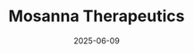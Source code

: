 ---  
layout: startup_page  
title: "Mosanna Therapeutics"  
id: "mosanna.com"  
permalink: "/mosannatherapeuticsmosanna.com06092025/"  
website: "https://mosanna.com/"  
funding_round: "Series A"  
funding_amount: "$80M"  
investors: "Pivotal bioVenture Partners, EQT Life Sciences, Forbion, Broadview Ventures, Norwest, Forty51 Ventures, Supermoon Capital, High-Tech Gr&#xFC;nderfonds (HTGF)"  
about: "Mosanna Therapeutics is a clinical-stage biotech company developing an easy-to-use nighttime nasal spray, MOS118, to treat obstructive sleep apnea (OSA). Their approach focuses on restoring the body's natural airway control during sleep, offering a drug-based alternative to traditional mechanical treatments."  
markets: "Biotech, Healthtech"  
hq: "Redwood City, California, United States"  
founded_year: "2022"  
linkedin: "https://www.linkedin.com/company/mosanna-therapeutics/"  
twitter: ""  
instagram: ""  
facebook: ""  
crunchbase: "https://www.crunchbase.com/organization/mosanna-therapeutics"  
pitchbook: "https://pitchbook.com/profiles/company/501454-54"  

date_display: "09-Jun-2025"  
date: "2025-06-09"

# SEO Optimization  
meta_title: "Mosanna Therapeutics - Series A Funding ($80M)"  
meta_description: "Mosanna Therapeutics, Mosanna Therapeutics is a clinical-stage biotech company developing an easy-to-use nighttime nasal spray, MOS118, to treat obstructive sleep apnea (OS..."  
meta_keywords: "Mosanna Therapeutics, Biotech, Healthtech, Series A funding"  
canonical_url: "https://startup.projectstartups.com/mosannatherapeuticsmosanna.com06092025/"  
---